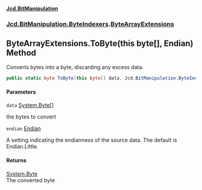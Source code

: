 #### [Jcd.BitManipulation](index.md 'index')
### [Jcd.BitManipulation.ByteIndexers](Jcd.BitManipulation.ByteIndexers.md 'Jcd.BitManipulation.ByteIndexers').[ByteArrayExtensions](Jcd.BitManipulation.ByteIndexers.ByteArrayExtensions.md 'Jcd.BitManipulation.ByteIndexers.ByteArrayExtensions')

## ByteArrayExtensions.ToByte(this byte[], Endian) Method

Converts bytes into a byte, discarding any excess data.

```csharp
public static byte ToByte(this byte[] data, Jcd.BitManipulation.ByteIndexers.Endian endian=Jcd.BitManipulation.ByteIndexers.Endian.Little);
```
#### Parameters

<a name='Jcd.BitManipulation.ByteIndexers.ByteArrayExtensions.ToByte(thisbyte[],Jcd.BitManipulation.ByteIndexers.Endian).data'></a>

`data` [System.Byte](https://docs.microsoft.com/en-us/dotnet/api/System.Byte 'System.Byte')[[]](https://docs.microsoft.com/en-us/dotnet/api/System.Array 'System.Array')

the bytes to convert

<a name='Jcd.BitManipulation.ByteIndexers.ByteArrayExtensions.ToByte(thisbyte[],Jcd.BitManipulation.ByteIndexers.Endian).endian'></a>

`endian` [Endian](Jcd.BitManipulation.ByteIndexers.Endian.md 'Jcd.BitManipulation.ByteIndexers.Endian')

A setting indicating the endianness of the source data. The default is Endian.Little.

#### Returns
[System.Byte](https://docs.microsoft.com/en-us/dotnet/api/System.Byte 'System.Byte')  
The converted byte